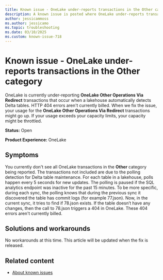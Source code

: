 ```yaml
---
title: Known issue - OneLake under-reports transactions in the Other category
description: A known issue is posted where OneLake under-reports transactions in the Other category.
author: jessicammoss
ms.author: jessicamo
ms.topic: troubleshooting  
ms.date: 03/10/2025
ms.custom: known-issue-718
---
```


# Known issue - OneLake under-reports transactions in the Other category

OneLake is currently under-reporting **OneLake Other Operations Via Redirect** transactions that occur when a lakehouse automatically detects Delta tables. HTTP 404 errors aren't currently billed. When we fix the issue, your usage for the **OneLake Other Operations Via Redirect** transactions might go up. If your usage exceeds your capacity limits, your capacity might be throttled.

**Status:** Open

**Product Experience:** OneLake

## Symptoms

You currently don't see all OneLake transactions in the **Other** category being reported. The transactions not included are due to the polling detection for Delta table maintenance. For each table in a lakehouse, polls happen every 5 seconds for new updates. The polling is paused if the SQL analytics endpoint was inactive for the past 15 minutes. To be more specific, during each sync, the polling knows that during the previous sync it discovered the table has commit logs (for example 77.json). Now, in the current sync, it tries to find if 78.json exists. If the table doesn’t have any changes, then the call to 78.json triggers a 404 in OneLake. These 404 errors aren't currently billed.

## Solutions and workarounds

No workarounds at this time. This article will be updated when the fix is released.

## Related content

- [About known issues](https://support.fabric.microsoft.com/known-issues)
